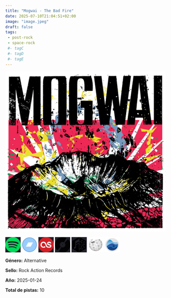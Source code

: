 ```yaml
---
title: "Mogwai - The Bad Fire"
date: 2025-07-10T21:04:51+02:00
image: "image.jpeg"
draft: false
tags:
 - post-rock
 - space-rock
 #- tagC
 #- tagD
 #- tagE
---
```

![cover](image.jpeg (Mogwai - The Bad Fire))
 
[![spotify](../links/svg/spotify.png (spotify))](https://open.spotify.com/artist/34UhPkLbtFKRq3nmfFgejG)
[![bandcamp](../links/svg/bandcamp.png (bandcamp))](https://mogwai.bandcamp.com/album/the-bad-fire)
[![lastfm](../links/svg/lastfm.png (lastfm))](https://www.last.fm/music/Mogwai/The+Bad+Fire)
[![discogs](../links/svg/discogs.png (discogs))](https://www.discogs.com/release/32926509)
[![musicbrainz](../links/svg/musicbrainz.png (musicbrainz))](https://musicbrainz.org/release/431dd03a-d030-4a9d-9c84-3c674c8045ba)
[![wikipedia](../links/svg/wikipedia.png (wikipedia))](https://es.wikipedia.org/wiki/Mogwai)
[![rateyourmusic](../links/svg/rateyourmusic.png (rateyourmusic))](https://rateyourmusic.com/artist/mogwai)


**Género:** Alternative

**Sello:** Rock Action Records

**Año:** 2025-01-24

**Total de pistas:** 10
